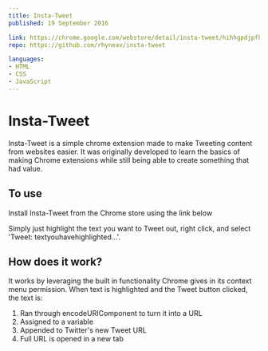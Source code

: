 ```yaml
---
title: Insta-Tweet
published: 19 September 2016

link: https://chrome.google.com/webstore/detail/insta-tweet/hihhgpdjpfhbkkggfedjpaceijkhdkld
repo: https://github.com/rhyneav/insta-tweet

languages:
- HTML
- CSS
- JavaScript
---
```


# Insta-Tweet

Insta-Tweet is a simple chrome extension made to make Tweeting content from websites easier. It was originally developed to learn the basics of making Chrome extensions while still being able to create something that had value.


## To use
Install Insta-Tweet from the Chrome store using the link below

Simply just highlight the text you want to Tweet out, right click, and select 'Tweet: textyouhavehighlighted...'.

## How does it work?
It works by leveraging the built in functionality Chrome gives in its context menu permission. 
When text is highlighted and the Tweet button clicked, the text is:

1. Ran through encodeURIComponent to turn it into a URL
2. Assigned to a variable
3. Appended to Twitter's new Tweet URL
4. Full URL is opened in a new tab